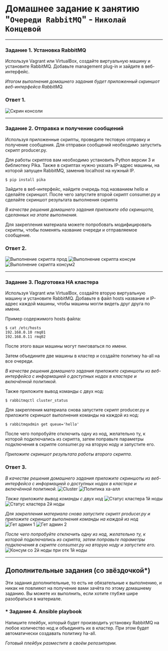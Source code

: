 # Домашнее задание к занятию "`Очереди RabbitMQ`" - `Николай Концевой`

---

### Задание 1. Установка RabbitMQ

Используя Vagrant или VirtualBox, создайте виртуальную машину и установите RabbitMQ.
Добавьте management plug-in и зайдите в веб-интерфейс.

*Итогом выполнения домашнего задания будет приложенный скриншот веб-интерфейса RabbitMQ.*


### Ответ 1.

![Скрин консоли](https://github.com/Stitchzxz/homework_netology/blob/main/screen/1rabbit_console.png)

---

### Задание 2. Отправка и получение сообщений

Используя приложенные скрипты, проведите тестовую отправку и получение сообщения.
Для отправки сообщений необходимо запустить скрипт producer.py.

Для работы скриптов вам необходимо установить Python версии 3 и библиотеку Pika.
Также в скриптах нужно указать IP-адрес машины, на которой запущен RabbitMQ, заменив localhost на нужный IP.

```shell script
$ pip install pika
```

Зайдите в веб-интерфейс, найдите очередь под названием hello и сделайте скриншот.
После чего запустите второй скрипт consumer.py и сделайте скриншот результата выполнения скрипта

*В качестве решения домашнего задания приложите оба скриншота, сделанных на этапе выполнения.*

Для закрепления материала можете попробовать модифицировать скрипты, чтобы поменять название очереди и отправляемое сообщение.


### Ответ 2.

![Выполнение скрипта прод](https://github.com/Stitchzxz/homework_netology/blob/main/screen/2-1produc.png)
![Выполнение скрипта консум](https://github.com/Stitchzxz/homework_netology/blob/main/screen/2-2consum.png)
![Выполнение скрипта консум2](https://github.com/Stitchzxz/homework_netology/blob/main/screen/2-3consum2.png)

---

### Задание 3. Подготовка HA кластера

Используя Vagrant или VirtualBox, создайте вторую виртуальную машину и установите RabbitMQ.
Добавьте в файл hosts название и IP-адрес каждой машины, чтобы машины могли видеть друг друга по имени.

Пример содержимого hosts файла:
```shell script
$ cat /etc/hosts
192.168.0.10 rmq01
192.168.0.11 rmq02
```
После этого ваши машины могут пинговаться по имени.

Затем объедините две машины в кластер и создайте политику ha-all на все очереди.

*В качестве решения домашнего задания приложите скриншоты из веб-интерфейса с информацией о доступных нодах в кластере и включённой политикой.*

Также приложите вывод команды с двух нод:

```shell script
$ rabbitmqctl cluster_status
```

Для закрепления материала снова запустите скрипт producer.py и приложите скриншот выполнения команды на каждой из нод:

```shell script
$ rabbitmqadmin get queue='hello'
```

После чего попробуйте отключить одну из нод, желательно ту, к которой подключались из скрипта, затем поправьте параметры подключения в скрипте consumer.py на вторую ноду и запустите его.

*Приложите скриншот результата работы второго скрипта.*

### Ответ 3.

*В качестве решения домашнего задания приложите скриншоты из веб-интерфейса с информацией о доступных нодах в кластере и включённой политикой.*
![Cluster](https://github.com/Stitchzxz/homework_netology/blob/main/screen/3-1rabbit_cluster.png)
![Политика ха-алл](https://github.com/Stitchzxz/homework_netology/blob/main/screen/3-2ha-all.png)

*Также приложите вывод команды с двух нод*
![Статус кластера 1й ноды](https://github.com/Stitchzxz/homework_netology/blob/main/screen/3-3rabbit_status.png)
![Статус кластера 2й ноды](https://github.com/Stitchzxz/homework_netology/blob/main/screen/3-4rabbit_status.png)

*Для закрепления материала снова запустите скрипт producer.py и приложите скриншот выполнения команды на каждой из нод*
![Гет админ 1](https://github.com/Stitchzxz/homework_netology/blob/main/screen/3-5get_admin.png)
![Гет админ 2](https://github.com/Stitchzxz/homework_netology/blob/main/screen/3-6get_admin.png)

*После чего попробуйте отключить одну из нод, желательно ту, к которой подключались из скрипта, затем поправьте параметры подключения в скрипте consumer.py на вторую ноду и запустите его.*
![Консум со 2й ноды при отк 1й ноды](https://github.com/Stitchzxz/homework_netology/blob/main/screen/3-7rab2_consum.png)

---

## Дополнительные задания (со звёздочкой*)
Эти задания дополнительные, то есть не обязательные к выполнению, и никак не повлияют на получение вами зачёта по этому домашнему заданию. Вы можете их выполнить, если хотите глубже шире разобраться в материале.

### * Задание 4. Ansible playbook

Напишите плейбук, который будет производить установку RabbitMQ на любое количество нод и объединять их в кластер.
При этом будет автоматически создавать политику ha-all.

*Готовый плейбук разместите в своём репозитории.*